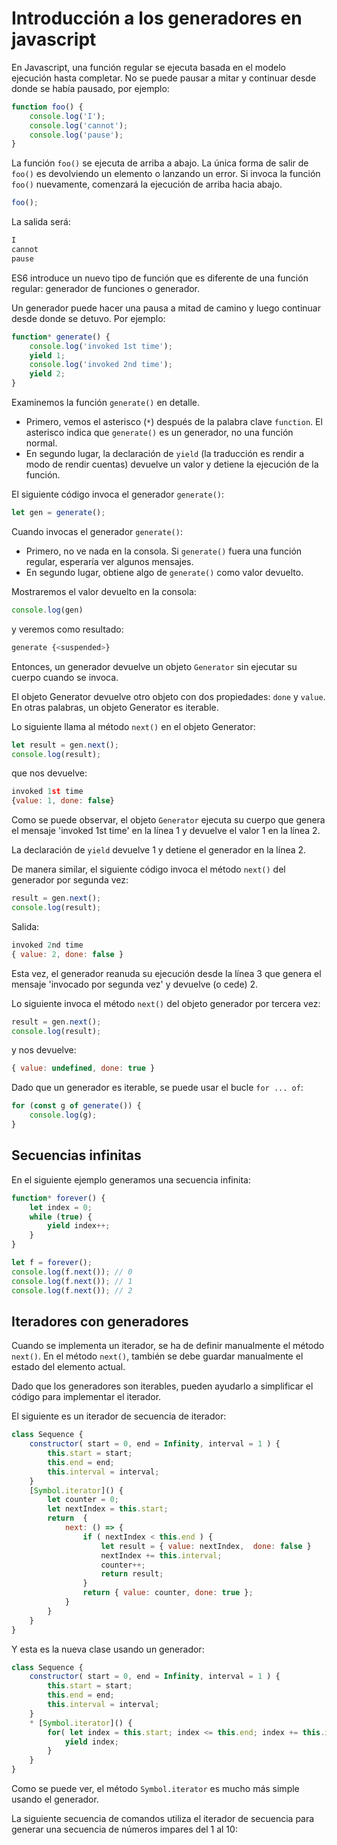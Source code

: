 # Introducción a los generadores en javascript

En Javascript, una función regular se ejecuta basada en el modelo ejecución hasta completar. No se puede pausar a mitar y continuar desde donde se había pausado, por ejemplo:

```javascript
function foo() {
    console.log('I');
    console.log('cannot');
    console.log('pause');
}
```

La función `foo()` se ejecuta de arriba a abajo. La única forma de salir de `foo()` es devolviendo un elemento o lanzando un error. Si invoca la función `foo()` nuevamente, comenzará la ejecución de arriba hacia abajo.

```javascript
foo();
```

La salida será:
```bash
I
cannot
pause
```

ES6 introduce un nuevo tipo de función que es diferente de una función regular: generador de funciones o generador.

Un generador puede hacer una pausa a mitad de camino y luego continuar desde donde se detuvo. Por ejemplo:

```javascript
function* generate() {
    console.log('invoked 1st time');
    yield 1;
    console.log('invoked 2nd time');
    yield 2;
}
```

Examinemos la función `generate()` en detalle.

- Primero, vemos el asterisco (`*`) después de la palabra clave `function`. El asterisco indica que `generate()` es un generador, no una función normal.
- En segundo lugar, la declaración de `yield` (la traducción es rendir a modo de rendir cuentas) devuelve un valor y detiene la ejecución de la función.


El siguiente código invoca el generador `generate()`:

```javascript
let gen = generate();
```

Cuando invocas el generador `generate()`:

- Primero, no ve nada en la consola. Si `generate()` fuera una función regular, esperaría ver algunos mensajes.
- En segundo lugar, obtiene algo de `generate()` como valor devuelto.


Mostraremos el valor devuelto en la consola:

```javascript
console.log(gen)
```

y veremos como resultado:

```bash
generate {<suspended>}
```

Entonces, un generador devuelve un objeto `Generator` sin ejecutar su cuerpo cuando se invoca.

El objeto Generator devuelve otro objeto con dos propiedades: `done` y `value`. En otras palabras, un objeto Generator es iterable.

Lo siguiente llama al método `next()` en el objeto Generator:

```javascript
let result = gen.next();
console.log(result);
```

que nos devuelve:

```javascript
invoked 1st time
{value: 1, done: false}
```

Como se puede observar, el objeto `Generator` ejecuta su cuerpo que genera el mensaje 'invoked 1st time' en la línea 1 y devuelve el valor 1 en la línea 2.

La declaración de `yield` devuelve 1 y detiene el generador en la línea 2.

De manera similar, el siguiente código invoca el método `next()` del generador por segunda vez:

```javascript
result = gen.next();
console.log(result);
```

Salida:

```javascript
invoked 2nd time
{ value: 2, done: false }
```

Esta vez, el generador reanuda su ejecución desde la línea 3 que genera el mensaje 'invocado por segunda vez' y devuelve (o cede) 2.

Lo siguiente invoca el método `next()` del objeto generador por tercera vez:

```javascript
result = gen.next();
console.log(result);
```

y nos devuelve:

```javascript
{ value: undefined, done: true }
```

Dado que un generador es iterable, se puede usar el bucle `for ... of`:

```javascript
for (const g of generate()) {
    console.log(g);
}
```

## Secuencias infinitas

En el siguiente ejemplo generamos una secuencia infinita:

```javascript
function* forever() {
    let index = 0;
    while (true) {
        yield index++;
    }
}

let f = forever();
console.log(f.next()); // 0
console.log(f.next()); // 1
console.log(f.next()); // 2
```

## Iteradores con generadores

Cuando se implementa un iterador, se ha de definir manualmente el método `next()`. En el método `next()`, también se debe guardar manualmente el estado del elemento actual.

Dado que los generadores son iterables, pueden ayudarlo a simplificar el código para implementar el iterador.

El siguiente es un iterador de secuencia de iterador:

```javascript
class Sequence {
    constructor( start = 0, end = Infinity, interval = 1 ) {
        this.start = start;
        this.end = end;
        this.interval = interval;
    }
    [Symbol.iterator]() {
        let counter = 0;
        let nextIndex = this.start;
        return  {
            next: () => {
                if ( nextIndex < this.end ) {
                    let result = { value: nextIndex,  done: false }
                    nextIndex += this.interval;
                    counter++;
                    return result;
                }
                return { value: counter, done: true };
            }
        }
    }
}
```

Y esta es la nueva clase usando un generador:

```javascript
class Sequence {
    constructor( start = 0, end = Infinity, interval = 1 ) {
        this.start = start;
        this.end = end;
        this.interval = interval;
    }
    * [Symbol.iterator]() {
        for( let index = this.start; index <= this.end; index += this.interval ) {
            yield index;
        }
    }
}
```

Como se puede ver, el método `Symbol.iterator` es mucho más simple usando el generador.

La siguiente secuencia de comandos utiliza el iterador de secuencia para generar una secuencia de números impares del 1 al 10:







